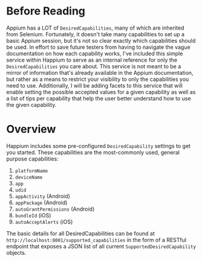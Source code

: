 # Before Reading
Appium has a LOT of `DesiredCapabilities`, many of which are inherited from Selenium. Fortunately, it doesn't take many capabilities to 
set up a basic Appium session, but it's not so clear exactly which capabilities should be used. In effort to save future testers from
having to navigate the vague documentation on how each capability works, I've included this simple service within Happium to serve as an
internal reference for only the `DesiredCapabilities` you care about. This service is not meant to be a mirror of information that's already
available in the Appium documentation, but rather as a means to restrict your visibility to only the capabilities you need to use. Additionally,
I will be adding facets to this service that will enable setting the possible accepted values for a given capability as well as a list of
tips per capability that help the user better understand how to use the given capability.

# Overview
Happium includes some pre-configured `DesiredCapability` settings to get you started. These capabilities are the most-commonly used, general
purpose capabilities:
  1. `platformName`
  2. `deviceName`
  3. `app`
  4. `udid`
  5. `appActivity` (Android)
  6. `appPackage` (Android)
  7. `autoGrantPermissions` (Android)
  8. `bundleId` (iOS)
  9. `autoAcceptAlerts` (iOS)

The basic details for all DesiredCapabilities can be found at `http://localhost:8001/supported_capabilities` in the form of a RESTful 
endpoint that exposes a JSON list of all current `SupportedDesiredCapability` objects.
